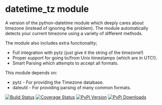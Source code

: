 
datetime_tz module
===============================================================================

A version of the python-datetime module which deeply cares about timezone
(instead of ignoring the problem). The module automatically detects your
current timezone using a variety of different methods.

The module also includes extra functionality;

 * Full integration with pytz (just give it the string of the timezone!)
 * Proper support for going to/from Unix timestamps (which are in UTC!).
 * Smart Parsing which attempts to accept all formats.

This module depends on:

 * pytz - For providing the Timezone database.
 * dateutil - For providing parsing of many common formats.

[![Build Status](https://travis-ci.org/mithro/python-datetime-tz.png?branch=master)](https://travis-ci.org/mithro/python-datetime-tz)
[![Coverage Status](https://coveralls.io/repos/mithro/python-datetime-tz/badge.png)](https://coveralls.io/r/mithro/python-datetime-tz)
[![PyPi Version](https://crate.io/packages/python-coveralls/)](https://pypip.in/v/python-datetime-tz/badge.png)
[![PyPi Downloads](https://crate.io/packages/python-coveralls/)](https://pypip.in/d/python-datetime-tz/badge.png)

